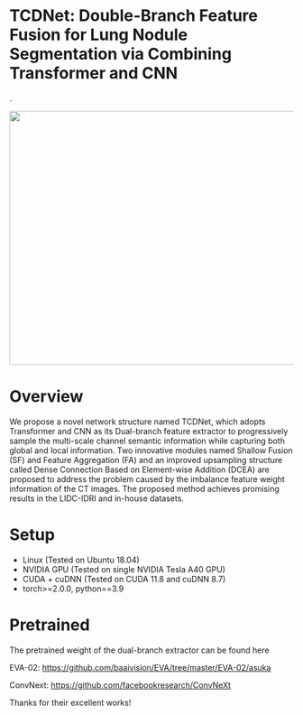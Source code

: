 # TCDNet: Double-Branch Feature Fusion for Lung Nodule Segmentation via Combining Transformer and CNN

.<div align=center><img src="https://github.com/user-attachments/assets/64fcdb75-8419-45c9-8444-b4a655419652" width="700" height="450" /></div>

# Overview
We propose a novel network structure named TCDNet, which adopts Transformer and CNN as its Dual-branch feature extractor to progressively sample the multi-scale channel semantic information while capturing both global and local information. Two innovative modules named Shallow Fusion (SF) and Feature Aggregation (FA) and an improved upsampling structure called Dense Connection Based on Element-wise Addition (DCEA) are proposed to address the problem caused by the imbalance feature weight information of the CT images. The proposed method achieves promising results in the LIDC-IDRI and in-house datasets.

# Setup
* Linux (Tested on Ubuntu 18.04)
* NVIDIA GPU (Tested on single NVIDIA Tesla A40 GPU)
* CUDA + cuDNN (Tested on CUDA 11.8 and cuDNN 8.7)
* torch>=2.0.0, python==3.9

# Pretrained
The pretrained weight of the dual-branch extractor can be found here

EVA-02: https://github.com/baaivision/EVA/tree/master/EVA-02/asuka

ConvNext: https://github.com/facebookresearch/ConvNeXt

Thanks for their excellent works!



